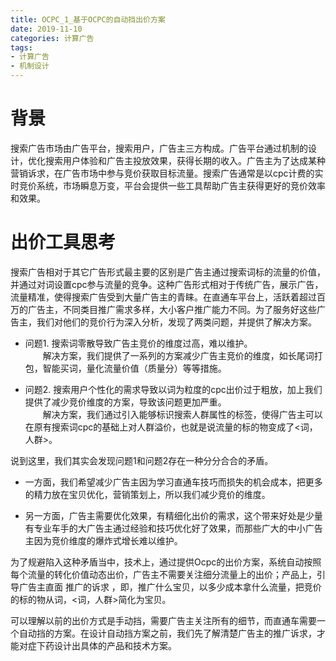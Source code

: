 ```yaml
---
title: OCPC_1_基于OCPC的自动挡出价方案
date: 2019-11-10
categories: 计算广告
tags:
- 计算广告
- 机制设计
---
```


# 背景

搜索广告市场由广告平台，搜索用户，广告主三方构成。广告平台通过机制的设计，优化搜索用户体验和广告主投放效果，获得长期的收入。广告主为了达成某种营销诉求，在广告市场中参与竞价获取目标流量。搜索广告通常是以cpc计费的实时竞价系统，市场瞬息万变，平台会提供一些工具帮助广告主获得更好的竞价效率和效果。

<!-- more -->

# 出价工具思考

搜索广告相对于其它广告形式最主要的区别是广告主通过搜索词标的流量的价值，并通过对词设置cpc参与流量的竞争。这种广告形式相对于传统广告，展示广告，流量精准，使得搜索广告受到大量广告主的青睐。在直通车平台上，活跃着超过百万的广告主，不同类目推广需求多样，大小客户推广能力不同。为了服务好这些广告主，我们对他们的竞价行为深入分析，发现了两类问题，并提供了解决方案。

* 问题1. 搜索词零散导致广告主竞价的维度过高，难以维护。  
&emsp;&emsp;解决方案，我们提供了一系列的方案减少广告主竞价的维度，如长尾词打包，智能买词，量化流量价值（质量分）等等措施。

* 问题2. 搜索用户个性化的需求导致以词为粒度的cpc出价过于粗放，加上我们提供了减少竞价维度的方案，导致该问题更加严重。  
&emsp;&emsp;解决方案，我们通过引入能够标识搜索人群属性的标签，使得广告主可以在原有搜索词cpc的基础上对人群溢价，也就是说流量的标的物变成了<词，人群>。

说到这里，我们其实会发现问题1和问题2存在一种分分合合的矛盾。

* 一方面，我们希望减少广告主因为学习直通车技巧而损失的机会成本，把更多的精力放在宝贝优化，营销策划上，所以我们减少竞价的维度。

* 另一方面，广告主需要优化效果，有精细化出价的需求，这个带来好处是少量有专业车手的大广告主通过经验和技巧优化好了效果，而那些广大的中小广告主因为竞价维度的爆炸式增长难以维护。

为了规避陷入这种矛盾当中，技术上，通过提供Ocpc的出价方案，系统自动按照每个流量的转化价值动态出价，广告主不需要关注细分流量上的出价；产品上，引导广告主直面 推广的诉求 ，即，推广什么宝贝，以多少成本拿什么流量，把竞价的标的物从词，<词，人群>简化为宝贝。

可以理解以前的出价方式是手动挡，需要广告主关注所有的细节，而直通车需要一个自动挡的方案。在设计自动挡方案之前，我们先了解清楚广告主的推广诉求，才能对症下药设计出具体的产品和技术方案。

